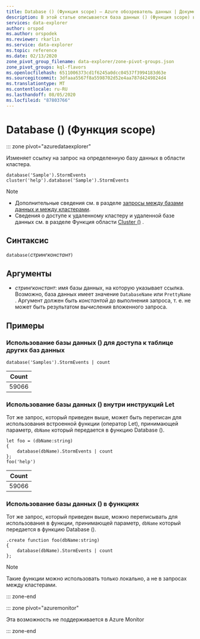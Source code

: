 ```yaml
---
title: Database () (Функция scope) — Azure обозреватель данных | Документация Майкрософт
description: В этой статье описывается база данных () (Функция scope) в обозреватель данных Azure.
services: data-explorer
author: orspod
ms.author: orspodek
ms.reviewer: rkarlin
ms.service: data-explorer
ms.topic: reference
ms.date: 02/13/2020
zone_pivot_group_filename: data-explorer/zone-pivot-groups.json
zone_pivot_groups: kql-flavors
ms.openlocfilehash: 6511006373cd1f6245a0dcc04537f3994183d63e
ms.sourcegitcommit: 3dfaaa5567f8a5598702d52e4aa787d4249824d4
ms.translationtype: MT
ms.contentlocale: ru-RU
ms.lasthandoff: 08/05/2020
ms.locfileid: "87803766"
---
```

# <a name="database-scope-function"></a>Database () (Функция scope)

::: zone pivot="azuredataexplorer"

Изменяет ссылку на запрос на определенную базу данных в области кластера. 

```kusto
database('Sample').StormEvents
cluster('help').database('Sample').StormEvents
```

> [!NOTE]
> * Дополнительные сведения см. в разделе [запросы между базами данных и между кластерами](cross-cluster-or-database-queries.md).
> * Сведения о доступе к удаленному кластеру и удаленной базе данных см. в разделе Функция области [Cluster ()](clusterfunction.md) .

## <a name="syntax"></a>Синтаксис

`database(`*стрингконстант*`)`

## <a name="arguments"></a>Аргументы

* *стрингконстант*: имя базы данных, на которую указывает ссылка. Возможно, база данных имеет значение `DatabaseName` или `PrettyName` . Аргумент должен быть _константой_ до выполнения запроса, т. е. не может быть результатом вычисления вложенного запроса.

## <a name="examples"></a>Примеры

### <a name="use-database-to-access-table-of-other-database"></a>Использование базы данных () для доступа к таблице других баз данных

```kusto
database('Samples').StormEvents | count
```

|Count|
|---|
|59066|

### <a name="use-database-inside-let-statements"></a>Использование базы данных () внутри инструкций Let 

Тот же запрос, который приведен выше, может быть переписан для использования встроенной функции (оператор Let), принимающей параметр, `dbName` который передается в функцию Database ().

```kusto
let foo = (dbName:string)
{
    database(dbName).StormEvents | count
};
foo('help')
```

|Count|
|---|
|59066|

### <a name="use-database-inside-functions"></a>Использование базы данных () в функциях 

Тот же запрос, который приведен выше, можно переписывать для использования в функции, принимающей параметр, `dbName` который передается в функцию Database ().

```kusto
.create function foo(dbName:string)
{
    database(dbName).StormEvents | count
};
```

> [!NOTE]
> Такие функции можно использовать только локально, а не в запросах между кластерами.

::: zone-end

::: zone pivot="azuremonitor"

Эта возможность не поддерживается в Azure Monitor

::: zone-end
